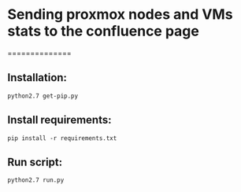 # Sending proxmox nodes and VMs stats to the confluence page
==============

## Installation:
    python2.7 get-pip.py
    

## Install requirements: 
    pip install -r requirements.txt
    

## Run script:
    python2.7 run.py
